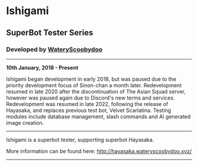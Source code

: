 # Ishigami
## SuperBot Tester Series
### Developed by [WateryScoobydoo](https://www.twitch.tv/wateryscoobydoo/)
---
**10th January, 2018 - Present**

​Ishigami began development in early 2018, but was paused due to the priority development focus of Sinon-chan a month later. Redevelopment resumed in late 2020 after the discontinuation of The Asian Squad server, however was paused again due to Discord's new terms and services. Redevelopment was resumed in late 2022, following the release of Hayasaka, and replaces previous test bot, Velvet Scarlatina. Testing modules include database management, slash commands and AI generated image creation.

---

Ishigami is a superbot tester, supporting superbot Hayasaka.

More information can be found here:
http://hayasaka.wateryscoobydoo.xyz/

---

[^1]: (c) Copyright WateryScoobydoo 2023.